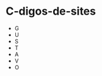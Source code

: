 # C-digos-de-sites
<!DOCTYPE html>
<html>

<head>
  <meta charset="utf-8">
  <meta name="viewport" content="width=device-width">
  <title>Name</title>
  <link href="style.css" rel="stylesheet" type="text/css" />
</head>

<body>
  <script src="script.js"></script>
  <ul>
    <li>G</li>
    <li>U</li>
    <li>S</li>
    <li>T</li>
    <li>A</li>
    <li>V</li>
    <li>O</li>
  </ul>
</body>

</html>
